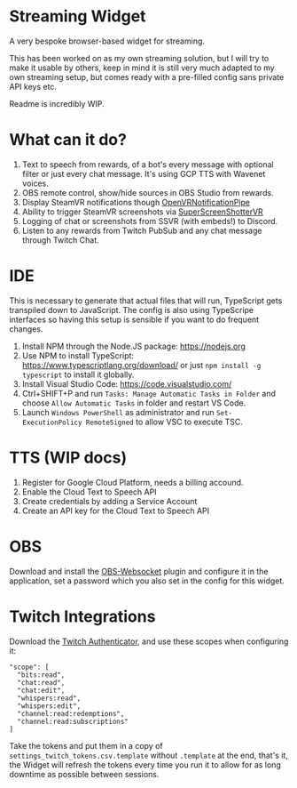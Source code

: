 # Streaming Widget
A very bespoke browser-based widget for streaming.

This has been worked on as my own streaming solution, but I will try to make it usable by others, keep in mind it is still very much adapted to my own streaming setup, but comes ready with a pre-filled config sans private API keys etc.

Readme is incredibly WIP.

# What can it do?
1. Text to speech from rewards, of a bot's every message with optional filter or just every chat message. It's using GCP TTS with Wavenet voices.
2. OBS remote control, show/hide sources in OBS Studio from rewards.
3. Display SteamVR notifications though [OpenVRNotificationPipe](https://github.com/BOLL7708/OpenVRNotificationPipe)
4. Ability to trigger SteamVR screenshots via [SuperScreenShotterVR](https://github.com/BOLL7708/SuperScreenShotterVR)
5. Logging of chat or screenshots from SSVR (with embeds!) to Discord.
6. Listen to any rewards from Twitch PubSub and any chat message through Twitch Chat.

# IDE
This is necessary to generate that actual files that will run, TypeScript gets transpiled down to JavaScript. The config is also using TypeScripe interfaces so having this setup is sensible if you want to do frequent changes.
1. Install NPM through the Node.JS package: https://nodejs.org
2. Use NPM to install TypeScript: https://www.typescriptlang.org/download/ or just `npm install -g typescript` to install it globally.
3. Install Visual Studio Code: https://code.visualstudio.com/
4. Ctrl+SHIFT+P and run  `Tasks: Manage Automatic Tasks in Folder` and choose `Allow Automatic Tasks` in folder and restart VS Code.
5. Launch `Windows PowerShell` as administrator and run `Set-ExecutionPolicy RemoteSigned` to allow VSC to execute TSC.

# TTS (WIP docs)
1. Register for Google Cloud Platform, needs a billing accound.
2. Enable the Cloud Text to Speech API
3. Create credentials by adding a Service Account
4. Create an API key for the Cloud Text to Speech API

# OBS
Download and install the [OBS-Websocket](https://obsproject.com/forum/resources/obs-websocket-remote-control-obs-studio-from-websockets.466/) plugin and configure it in the application, set a password which you also set in the config for this widget.

# Twitch Integrations
Download the [Twitch Authenticator](https://github.com/jeppevinkel/twitch-oauth), and use these scopes when configuring it:
```
"scope": [
  "bits:read",
  "chat:read",
  "chat:edit",
  "whispers:read",
  "whispers:edit",
  "channel:read:redemptions",
  "channel:read:subscriptions"
]
```
Take the tokens and put them in a copy of `settings_twitch_tokens.csv.template` without `.template` at the end, that's it, the Widget will refresh the tokens every time you run it to allow for as long downtime as possible between sessions.